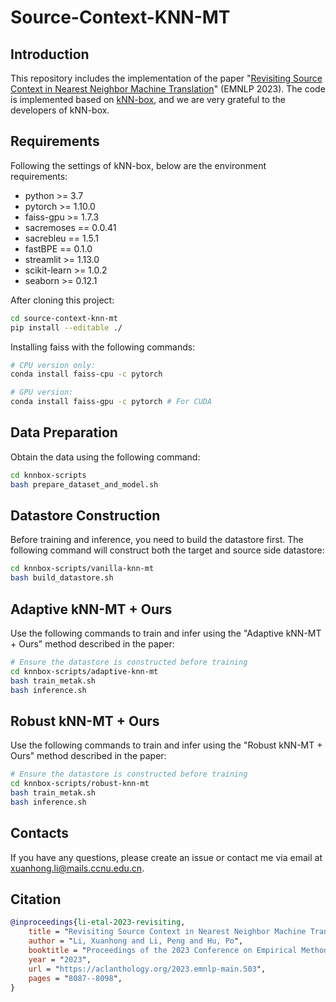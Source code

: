 
# Source-Context-KNN-MT

## Introduction
This repository includes the implementation of the paper "[Revisiting Source Context in Nearest Neighbor Machine Translation](https://aclanthology.org/2023.emnlp-main.503/)" (EMNLP 2023). The code is implemented based on [kNN-box](https://github.com/NJUNLP/knn-box), and we are very grateful to the developers of kNN-box.

## Requirements
Following the settings of kNN-box, below are the environment requirements:
* python >= 3.7
* pytorch >= 1.10.0
* faiss-gpu >= 1.7.3
* sacremoses == 0.0.41
* sacrebleu == 1.5.1
* fastBPE == 0.1.0
* streamlit >= 1.13.0
* scikit-learn >= 1.0.2
* seaborn >= 0.12.1

After cloning this project:
```bash
cd source-context-knn-mt
pip install --editable ./
```

Installing faiss with the following commands:

```bash
# CPU version only:
conda install faiss-cpu -c pytorch

# GPU version:
conda install faiss-gpu -c pytorch # For CUDA
```

## Data Preparation
Obtain the data using the following command:
```bash
cd knnbox-scripts
bash prepare_dataset_and_model.sh
```

## Datastore Construction
Before training and inference, you need to build the datastore first. The following command will construct both the target and source side datastore:
```bash
cd knnbox-scripts/vanilla-knn-mt
bash build_datastore.sh
```

## Adaptive kNN-MT + Ours
Use the following commands to train and infer using the "Adaptive kNN-MT + Ours" method described in the paper:

```bash
# Ensure the datastore is constructed before training
cd knnbox-scripts/adaptive-knn-mt
bash train_metak.sh
bash inference.sh
```

## Robust kNN-MT + Ours
Use the following commands to train and infer using the "Robust kNN-MT + Ours" method described in the paper:

```bash
# Ensure the datastore is constructed before training
cd knnbox-scripts/robust-knn-mt
bash train_metak.sh
bash inference.sh
```

## Contacts
If you have any questions, please create an issue or contact me via email at xuanhong.li@mails.ccnu.edu.cn.

## Citation

```bibtex
@inproceedings{li-etal-2023-revisiting,
    title = "Revisiting Source Context in Nearest Neighbor Machine Translation",
    author = "Li, Xuanhong and Li, Peng and Hu, Po",
    booktitle = "Proceedings of the 2023 Conference on Empirical Methods in Natural Language Processing",
    year = "2023",
    url = "https://aclanthology.org/2023.emnlp-main.503",
    pages = "8087--8098",
}
